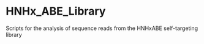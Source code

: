 # HNHx_ABE_Library
Scripts for the analysis of sequence reads from the HNHxABE self-targeting library
